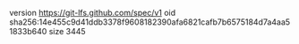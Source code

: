 version https://git-lfs.github.com/spec/v1
oid sha256:14e455c9d41ddb3378f9608182390afa6821cafb7b6575184d7a4aa51833b640
size 3445
